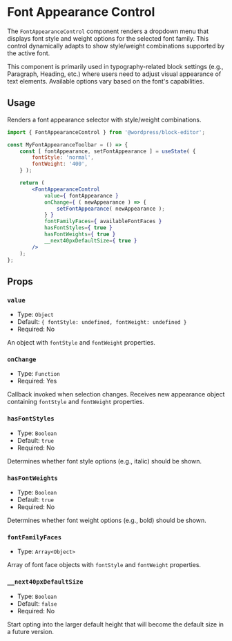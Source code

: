 # Font Appearance Control

The `FontAppearanceControl` component renders a dropdown menu that displays font style and weight options for the selected font family. This control dynamically adapts to show style/weight combinations supported by the active font.

This component is primarily used in typography-related block settings (e.g., Paragraph, Heading, etc.) where users need to adjust visual appearance of text elements. Available options vary based on the font's capabilities.

## Usage

Renders a font appearance selector with style/weight combinations.

```jsx
import { FontAppearanceControl } from '@wordpress/block-editor';

const MyFontAppearanceToolbar = () => {
	const [ fontAppearance, setFontAppearance ] = useState( {
		fontStyle: 'normal',
		fontWeight: '400',
	} );

	return (
		<FontAppearanceControl
			value={ fontAppearance }
			onChange={ ( newAppearance ) => {
				setFontAppearance( newAppearance );
			} }
			fontFamilyFaces={ availableFontFaces }
			hasFontStyles={ true }
			hasFontWeights={ true }
			__next40pxDefaultSize={ true }
		/>
	);
};
```

## Props

### `value`

- Type: `Object`
- Default: `{ fontStyle: undefined, fontWeight: undefined }`
- Required: No

An object with `fontStyle` and `fontWeight` properties.

### `onChange`

- Type: `Function`
- Required: Yes

Callback invoked when selection changes. Receives new appearance object containing `fontStyle` and `fontWeight` properties.

### `hasFontStyles`

- Type: `Boolean`
- Default: `true`
- Required: No

Determines whether font style options (e.g., italic) should be shown.

### `hasFontWeights`

- Type: `Boolean`
- Default: `true`
- Required: No

Determines whether font weight options (e.g., bold) should be shown.

### `fontFamilyFaces`

- Type: `Array<Object>`

Array of font face objects with `fontStyle` and `fontWeight` properties.

### `__next40pxDefaultSize`

- Type: `Boolean`
- Default: `false`
- Required: No

Start opting into the larger default height that will become the default size in a future version.

